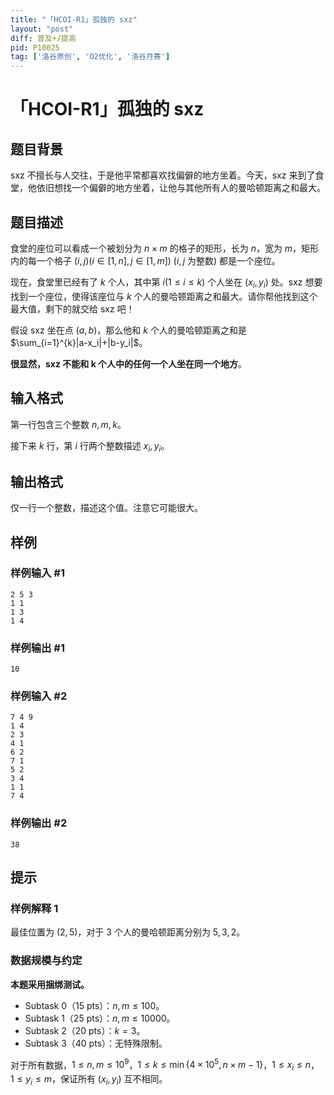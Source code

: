 ```yaml
---
title: "「HCOI-R1」孤独的 sxz"
layout: "post"
diff: 普及+/提高
pid: P10025
tag: ['洛谷原创', 'O2优化', '洛谷月赛']
---
```

# 「HCOI-R1」孤独的 sxz
## 题目背景

sxz 不擅长与人交往，于是他平常都喜欢找偏僻的地方坐着。今天，sxz 来到了食堂，他依旧想找一个偏僻的地方坐着，让他与其他所有人的曼哈顿距离之和最大。
## 题目描述

食堂的座位可以看成一个被划分为 $n\times m$ 的格子的矩形，长为 $n$，宽为 $m$，矩形内的每一个格子 $(i, j)(i \in [1, n], j \in [1, m])$ $(i,j$ 为整数$)$ 都是一个座位。

现在，食堂里已经有了 $k$ 个人，其中第 $i(1 \leq i \leq k)$ 个人坐在 $(x_i, y_i)$ 处。sxz 想要找到一个座位，使得该座位与 $k$ 个人的曼哈顿距离之和最大。请你帮他找到这个最大值，剩下的就交给 sxz 吧！

假设 sxz 坐在点 $(a,b)$，那么他和 $k$ 个人的曼哈顿距离之和是 $\sum_{i=1}^{k}|a-x_i|+|b-y_i|$。

**很显然，sxz 不能和 $\bm k$ 个人中的任何一个人坐在同一个地方**。
## 输入格式

第一行包含三个整数 $n, m, k$。

接下来 $k$ 行，第 $i$ 行两个整数描述 $x_i, y_i$。
## 输出格式


仅一行一个整数，描述这个值。注意它可能很大。
## 样例

### 样例输入 #1
```
2 5 3
1 1
1 3
1 4
```
### 样例输出 #1
```
10
```
### 样例输入 #2
```
7 4 9
1 4
2 3
4 1
6 2
7 1
5 2
3 4
1 1
7 4
```
### 样例输出 #2
```
38
```
## 提示

### 样例解释 1

最佳位置为 $(2,5)$，对于 $3$ 个人的曼哈顿距离分别为 $5, 3, 2$。

### 数据规模与约定

**本题采用捆绑测试。**
+ Subtask 0（15 pts）：$n, m \leq 100$。
+ Subtask 1（25 pts）：$n, m \leq 10000$。
+ Subtask 2（20 pts）：$k = 3$。
+ Subtask 3（40 pts）：无特殊限制。

对于所有数据，$1 \leq n, m \leq 10^9$，$1\leq k \leq \min\{4 \times 10^5, n\times m-1\}$，$1 \leq x_i \leq n$，$1 \leq y_i \leq m$，保证所有 $(x_i, y_i)$ 互不相同。
